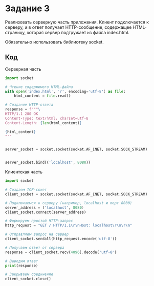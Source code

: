 # Задание 3

Реализовать серверную часть приложения. Клиент подключается к серверу, и в ответ получает HTTP-сообщение, содержащее HTML-страницу, которая сервер подгружает из файла index.html.

Обязательно использовать библиотеку socket.
## Код
Серверная часть
```python
import socket

# Чтение содержимого HTML-файла
with open('index.html', 'r', encoding='utf-8') as file:
    html_content = file.read()

# Создание HTTP-ответа
response = f"""\
HTTP/1.1 200 OK
Content-Type: text/html; charset=utf-8
Content-Length: {len(html_content)}

{html_content}
"""


server_socket = socket.socket(socket.AF_INET, socket.SOCK_STREAM)


server_socket.bind(('localhost', 8080))
```
Клиентская часть

```python
import socket

# Создаем TCP-сокет
client_socket = socket.socket(socket.AF_INET, socket.SOCK_STREAM)

# Подключаемся к серверу (например, localhost и порт 8080)
server_address = ('localhost', 8080)
client_socket.connect(server_address)

# Формируем простой HTTP-запрос
http_request = "GET / HTTP/1.1\r\nHost: localhost\r\n\r\n"

# Отправляем запрос на сервер
client_socket.sendall(http_request.encode('utf-8'))

# Получаем ответ от сервера
response = client_socket.recv(4096).decode('utf-8')

# Выводим ответ
print(response)

# Закрываем соединение
client_socket.close()
```